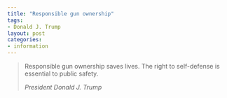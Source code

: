 ```yaml
---
title: "Responsible gun ownership"
tags:
- Donald J. Trump
layout: post
categories:
- information
---
```


> Responsible gun ownership saves lives. The right to self-defense is essential to public safety.
>
> <cite>President Donald J. Trump</cite>
